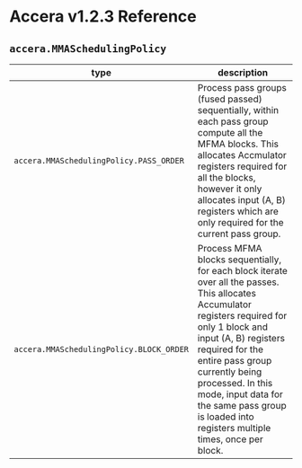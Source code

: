 [//]: # (Project: Accera)
[//]: # (Version: v1.2.3)

# Accera v1.2.3 Reference
## `accera.MMASchedulingPolicy`

type | description
--- | ---
`accera.MMASchedulingPolicy.PASS_ORDER` | Process pass groups (fused passed) sequentially, within each pass group compute all the MFMA blocks. This allocates Accmulator registers required for all the blocks, however it only allocates input (A, B) registers which are only required for the current pass group.
`accera.MMASchedulingPolicy.BLOCK_ORDER` | Process MFMA blocks sequentially, for each block iterate over all the passes. This allocates Accumulator registers required for only 1 block and input (A, B) registers required for the entire pass group currently being processed. In this mode, input data for the same pass group is loaded into registers multiple times, once per block.

<div style="page-break-after: always;"></div>
